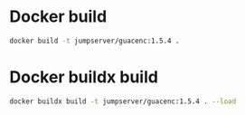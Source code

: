 # Docker build
```sh
docker build -t jumpserver/guacenc:1.5.4 .
```

# Docker buildx build
```sh
docker buildx build -t jumpserver/guacenc:1.5.4 . --load
```
